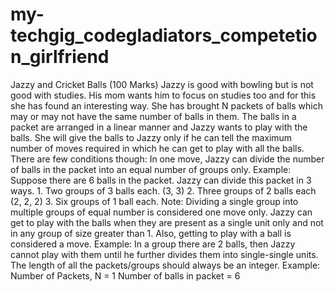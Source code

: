 # my-techgig_codegladiators_competetion_girlfriend
Jazzy and Cricket Balls (100 Marks) Jazzy is good with bowling but is not good with studies. His mom wants him to focus on studies too and for this she has found an interesting way. She has brought N packets of balls which may or may not have the same number of balls in them. The balls in a packet are arranged in a linear manner and Jazzy wants to play with the balls.   She will give the balls to Jazzy only if he can tell the maximum number of moves required in which he can get to play with all the balls. There are few conditions though:  In one move, Jazzy can divide the number of balls in the packet into an equal number of groups only.  Example: Suppose there are 6 balls in the packet. Jazzy can divide this packet in 3 ways.  1. Two groups of 3 balls each. (3, 3) 2. Three groups of 2 balls each (2, 2, 2) 3. Six groups of 1 ball each.   Note: Dividing a single group into multiple groups of equal number is considered one move only.   Jazzy can get to play with the balls when they are present as a single unit only and not in any group of size greater than 1. Also, getting to play with a ball is considered a move.  Example: In a group there are 2 balls, then Jazzy cannot play with them until he further divides them into single-single units.    The length of all the packets/groups should always be an integer.   Example:  Number of Packets, N = 1 Number of balls in packet = 6
